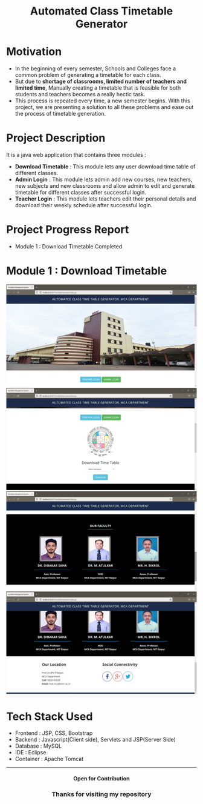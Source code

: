 <h1 align = "center">Automated Class Timetable Generator</h1>

# Motivation
- In the beginning of every semester, Schools and Colleges face a common problem of generating a timetable for each class.
- But due to <b>shortage of classrooms, limited number of teachers and limited time</b>, Manually creating a timetable that is feasible for both students
  and teachers becomes a really hectic task.
- This process is repeated every time, a new semester begins. With this project, we are presenting a solution to all these problems and ease out the 
  process of timetable generation.

# Project Description
It is a java web application that contains three modules :
- <b>Download Timetable</b> : This module lets any user download time table of different classes.
- <b>Admin Login</b> : This module lets admin add new courses, new teachers, new subjects and new classrooms and 
    allow admin to edit and generate timetable for different classes after successful login.
- <b>Teacher Login</b> : This module lets teachers edit their personal details and download their weekly schedule after successful login.

# Project Progress Report
- Module 1 : Download Timetable Completed

# Module 1 : Download Timetable
<img src = "Project Preview/M11.png" alt="home page - images slider"><br>
<img src = "Project Preview/M12.png" alt="home page - login and download section"><br>
<img src = "Project Preview/M13.png" alt="home page - faculty details"><br>
<img src = "Project Preview/M14.png" alt="home page - contact section"><br>

# Tech Stack Used
- Frontend : JSP, CSS, Bootstrap
- Backend : Javascript(Client side), Servlets and JSP(Server Side)
- Database : MySQL
- IDE : Eclipse
- Container : Apache Tomcat

<hr/>
<h4 align="center"> Open for Contribution </h4>
<h3 align="center">Thanks for visiting my repository </h3>
